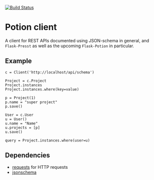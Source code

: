 [![Build Status](https://travis-ci.org/biosustain/potion-client.svg?branch=master)](https://travis-ci.org/biosustain/potion-client)

# Potion client

A client for REST APIs documented using JSON-schema in general, and `Flask-Presst` as well as the upcoming `Flask-Potion` in particular.

## Example


    c = Client('http://localhost/api/schema')
    
    Project = c.Project
    Project.instances
    Project.instances.where(key=value)
    
    p = Project(1)
    p.name = "super project"
    p.save()
    
    User = c.User
    u = User()
    u.name = "Name"
    u.projects = [p]
    u.save()

    query = Project.instances.where(user=u)

    
## Dependencies

- [requests](http://docs.python-requests.org/en/latest/) for HTTP requests
- [jsonschema](python-jsonschema.readthedocs.org/en/latest/)

